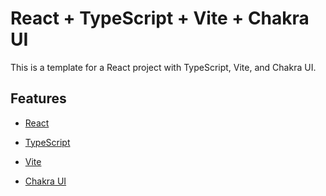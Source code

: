 # React + TypeScript + Vite + Chakra UI

This is a template for a React project with TypeScript, Vite, and Chakra UI.

## Features

- [React](https://reactjs.org/)

- [TypeScript](https://www.typescriptlang.org/)

- [Vite](https://vitejs.dev/)

- [Chakra UI](https://chakra-ui.com/)
